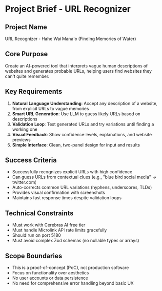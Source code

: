 # Project Brief - URL Recognizer

## Project Name
URL Recognizer - Hahe Wai Mana'o (Finding Memories of Water)

## Core Purpose
Create an AI-powered tool that interprets vague human descriptions of websites and generates probable URLs, helping users find websites they can't quite remember.

## Key Requirements
1. **Natural Language Understanding**: Accept any description of a website, from explicit URLs to vague memories
2. **Smart URL Generation**: Use LLM to guess likely URLs based on descriptions
3. **Validation Loop**: Test generated URLs and try variations until finding a working one
4. **Visual Feedback**: Show confidence levels, explanations, and website previews
5. **Simple Interface**: Clean, two-panel design for input and results

## Success Criteria
- Successfully recognizes explicit URLs with high confidence
- Can guess URLs from contextual clues (e.g., "blue bird social media" → twitter.com)
- Auto-corrects common URL variations (hyphens, underscores, TLDs)
- Provides visual confirmation with screenshots
- Maintains fast response times despite validation loops

## Technical Constraints
- Must work with Cerebras AI free tier
- Must handle Microlink API rate limits gracefully
- Should run on port 5180
- Must avoid complex Zod schemas (no nullable types or arrays)

## Scope Boundaries
- This is a proof-of-concept (PoC), not production software
- Focus on functionality over aesthetics
- No user accounts or data persistence
- No need for comprehensive error handling beyond basic UX
